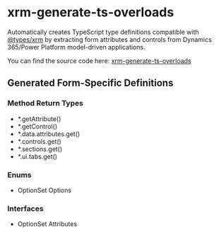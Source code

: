 # xrm-generate-ts-overloads

Automatically creates TypeScript type definitions compatible with [@types/xrm](https://www.npmjs.com/package/@types/xrm) by extracting form attributes and controls from Dynamics 365/Power Platform model-driven applications.

You can find the source code here: [xrm-generate-ts-overloads](https://github.com/gncnpk/xrm-generate-ts-overloads)

## Generated Form-Specific Definitions

### Method Return Types
* *.getAttribute()
* *.getControl()
* *.data.attributes.get()
* *.controls.get()
* *.sections.get()
* *.ui.tabs.get()

### Enums
* OptionSet Options

### Interfaces
* OptionSet Attributes

